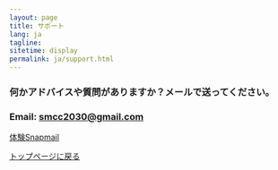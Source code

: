 ```yaml
---
layout: page
title: サポート
lang: ja
tagline: 
sitetime: display
permalink: ja/support.html
---
```


### 何かアドバイスや質問がありますか？メールで送ってください。
### Email: <a href="mailto:gaxdev+snapmail@gmail.com">smcc2030@gmail.com</a>

<a target="_blank" href="https://www.snapmail.cc"><i class="fa fa-envelope a"></i> 体験Snapmail </a>

<a href="https://www.snapmail.cc/blog/"><i class="fa fa-arrow-circle-left"></i> トップページに戻る </a>